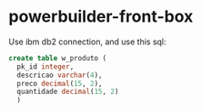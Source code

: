 # powerbuilder-front-box

Use ibm db2 connection, and use this sql:

```sql
create table w_produto (
  pk_id integer,
  descricao varchar(4),
  preco decimal(15, 2),
  quantidade decimal(15, 2)
  )
```
